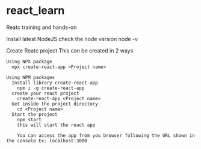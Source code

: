 # react_learn
Reatc training and hands-on

Install latest NodeJS
    check the node version
     node -v

Create Reatc project
  This can be created in 2 ways
    
    Using NPX package
      npx create-react-app <Project name>
    
    Using NPM packages
      Install library create-react-app
        npm i -g create-react-app
      create your react project
        create-react-app <Project name>
      Get inside the project directory
        cd <Project name>
      Start the project
        npm start
        this will start the react app

        You can access the app from you browser following the URL shown in the console Ex: localhost:3000
      
      

